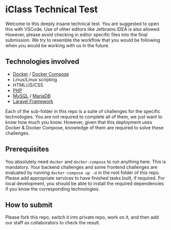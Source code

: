 # iClass Technical Test

Welcome to this deeply insane technical test. You are suggested to open this with VSCode. Use of other editors like Jetbrains IDEA is also allowed. However, please avoid checking in editor specific files into the final submission. We try to resemble the workflow that you would be following when you would be working with us in the future.

## Technologies involved

- [Docker](https://www.docker.com) / [Docker Compose](https://docs.docker.com/compose/)
- Linux/Linux scripting
- HTML/JS/CSS
- [PHP](https://www.php.net)
- [MySQL](https://www.mysql.com) / [MariaDB](https://mariadb.com)
- [Laravel Framework](https://laravel.com)

Each of the sub-folder in this repo is a suite of challenges for the specific technologies. You are not required to complete all of them, we just want to know how much you know. However, given that this deployment uses Docker & Docker Compose, knowledge of them are required to solve these challenges.

## Prerequisites

You absolutely need `docker` and `docker-compose` to run anything here. This is mandatory. Your backend challenges and some frontend challenges are evaluated by running `docker-compose up -d` in the root folder of this repo. Please add appropriate services to have finished tasks built, if required. For local development, you should be able to install the required dependencies if you know the corresponding technologies.

## How to submit

Please fork this repo, switch it into private repo, work on it, and then add our staff as collaborators to check the result.
